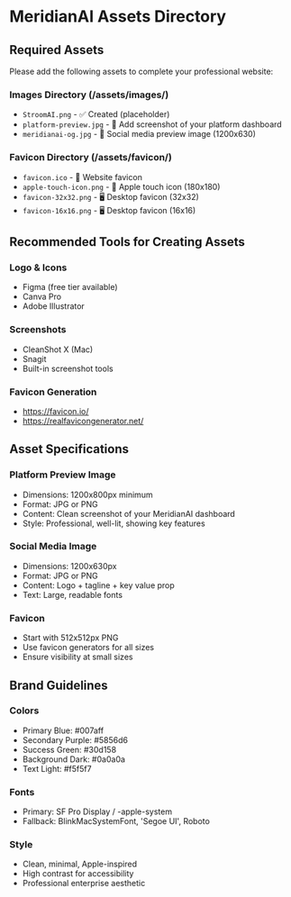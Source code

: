 # MeridianAI Assets Directory

## Required Assets

Please add the following assets to complete your professional website:

### Images Directory (/assets/images/)

- `StroomAI.png` - ✅ Created (placeholder)
- `platform-preview.jpg` - 📸 Add screenshot of your platform dashboard
- `meridianai-og.jpg` - 📱 Social media preview image (1200x630)

### Favicon Directory (/assets/favicon/)

- `favicon.ico` - 🔗 Website favicon
- `apple-touch-icon.png` - 🍎 Apple touch icon (180x180)
- `favicon-32x32.png` - 🖥️ Desktop favicon (32x32)
- `favicon-16x16.png` - 🖥️ Desktop favicon (16x16)

## Recommended Tools for Creating Assets

### Logo & Icons

- Figma (free tier available)
- Canva Pro
- Adobe Illustrator

### Screenshots

- CleanShot X (Mac)
- Snagit
- Built-in screenshot tools

### Favicon Generation

- https://favicon.io/
- https://realfavicongenerator.net/

## Asset Specifications

### Platform Preview Image

- Dimensions: 1200x800px minimum
- Format: JPG or PNG
- Content: Clean screenshot of your MeridianAI dashboard
- Style: Professional, well-lit, showing key features

### Social Media Image

- Dimensions: 1200x630px
- Format: JPG or PNG
- Content: Logo + tagline + key value prop
- Text: Large, readable fonts

### Favicon

- Start with 512x512px PNG
- Use favicon generators for all sizes
- Ensure visibility at small sizes

## Brand Guidelines

### Colors

- Primary Blue: #007aff
- Secondary Purple: #5856d6
- Success Green: #30d158
- Background Dark: #0a0a0a
- Text Light: #f5f5f7

### Fonts

- Primary: SF Pro Display / -apple-system
- Fallback: BlinkMacSystemFont, 'Segoe UI', Roboto

### Style

- Clean, minimal, Apple-inspired
- High contrast for accessibility
- Professional enterprise aesthetic
